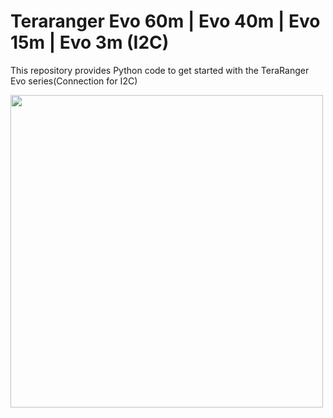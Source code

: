 # Teraranger Evo 60m | Evo 40m | Evo 15m | Evo 3m (I2C)

This repository provides Python code to get started with the TeraRanger Evo series(Connection for I2C)

<img src="https://user-images.githubusercontent.com/55868074/233305044-7c1aacfc-0948-4233-84be-2f0de7af4586.jpg" width="500" height="500">
